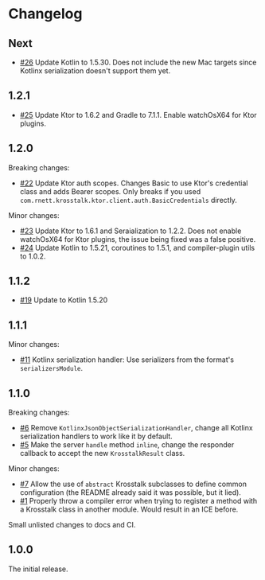 # Changelog

## Next
* [#26](https://github.com/rnett/krosstalk/pull/26) Update Kotlin to 1.5.30.  Does not include the new Mac targets since Kotlinx serialization doesn't support them yet.

## 1.2.1
* [#25](https://github.com/rnett/krosstalk/pull/25) Update Ktor to 1.6.2 and Gradle to 7.1.1.  Enable watchOsX64 for Ktor plugins.

## 1.2.0

Breaking changes:
* [#22](https://github.com/rnett/krosstalk/pull/22) Update Ktor auth scopes.  Changes Basic to use Ktor's credential class and adds Bearer scopes.
  Only breaks if you used `com.rnett.krosstalk.ktor.client.auth.BasicCredentials` directly.

Minor changes:
* [#23](https://github.com/rnett/krosstalk/pull/23) Update Ktor to 1.6.1 and Seraialization to 1.2.2.  Does not enable watchOsX64 for Ktor plugins, 
  the issue being fixed was a false positive.
* [#24](https://github.com/rnett/krosstalk/pull/24) Update Kotlin to 1.5.21, coroutines to 1.5.1, and compiler-plugin utils to 1.0.2.

## 1.1.2

* [#19](https://github.com/rnett/krosstalk/pull/19) Update to Kotlin 1.5.20

## 1.1.1

Minor changes:

* [#11](https://github.com/rnett/krosstalk/pull/11) Kotlinx serialization handler: Use serializers from the format's
  `serializersModule`.

## 1.1.0

Breaking changes:

* [#6](https://github.com/rnett/krosstalk/pull/6) Remove `KotlinxJsonObjectSerializationHandler`, change all Kotlinx
  serialization handlers to work like it by default.
* [#5](https://github.com/rnett/krosstalk/pull/5) Make the server `handle` method `inline`, change the responder
  callback to accept the new `KrosstalkResult` class.

Minor changes:

* [#7](https://github.com/rnett/krosstalk/pull/7) Allow the use of `abstract` Krosstalk subclasses to define common
  configuration (the README already said it was possible, but it lied).
* [#1](https://github.com/rnett/krosstalk/pull/1) Properly throw a compiler error when trying to register a method with
  a Krosstalk class in another module. Would result in an ICE before.

Small unlisted changes to docs and CI.

## 1.0.0

The initial release.

